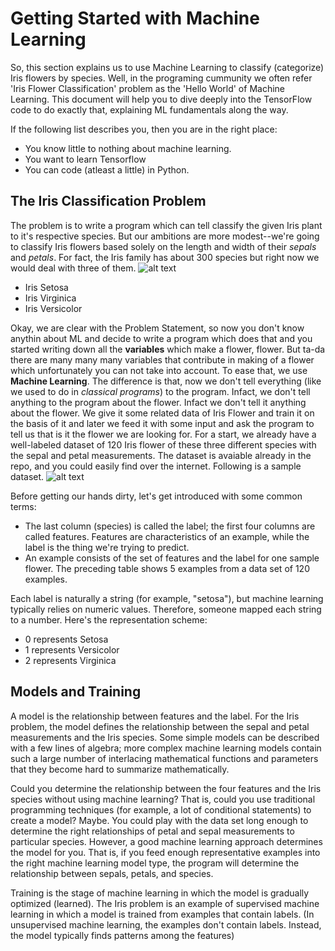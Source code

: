 # Getting Started with Machine Learning

So, this section explains us to use Machine Learning to classify (categorize) Iris flowers by species. 
Well, in the programing cummunity we often refer 'Iris Flower Classification' problem as the 'Hello World' of Machine Learning.
This document will help you to dive deeply into the TensorFlow code to do exactly that, explaining ML fundamentals along the way.

If the following list describes you, then you are in the right place:

- You know little to nothing about machine learning.
- You want to learn Tensorflow
- You can code (atleast a little) in Python.

## The Iris Classification Problem

The problem is to write a program which can tell classify the given Iris plant to it's respective species. 
But our ambitions are more modest--we're going to classify Iris flowers based solely on the length and width of their *sepals* and *petals*. For fact, the Iris family has about 300 species but right now we would deal with three of them. 
![alt text](MachineLearning/samples.png)

- Iris Setosa
- Iris Virginica
- Iris Versicolor

Okay, we are clear with the Problem Statement, so now you don't know anythin about ML and decide to write a program which does that and you started writing down all the **variables** which make a flower, flower. But ta-da there are many many many variables that contribute in making of a flower which unfortunately you can not take into account. To ease that, we use **Machine Learning**.
The difference is that, now we don't tell everything (like we used to do in *classical programs*) to the program. Infact, we don't tell anything to the program about the flower. Infact we don't tell it anything about the flower. We give it some related data of Iris Flower and train it on the basis of it and later we feed it with some input and ask the program to tell us that is it the flower we are looking for.
For a start, we already have a well-labeled dataset of 120 Iris flower of these three different species with the sepal and petal measurements. The dataset is avaiable already in the repo, and you could easily find over the internet.
Following is a sample dataset.
![alt text](MachineLearning/Table.png)

Before getting our hands dirty, let's get introduced with some common terms:
- The last column (species) is called the label; the first four columns are called features. Features are characteristics of an example, while the label is the thing we're trying to predict.
- An example consists of the set of features and the label for one sample flower. The preceding table shows 5 examples from a data set of 120 examples.

Each label is naturally a string (for example, "setosa"), but machine learning typically relies on numeric values. Therefore, someone mapped each string to a number. Here's the representation scheme:
- 0 represents Setosa
- 1 represents Versicolor
- 2 represents Virginica

## Models and Training

A model is the relationship between features and the label. For the Iris problem, the model defines the relationship between the sepal and petal measurements and the Iris species. Some simple models can be described with a few lines of algebra; more complex machine learning models contain such a large number of interlacing mathematical functions and parameters that they become hard to summarize mathematically.

Could you determine the relationship between the four features and the Iris species without using machine learning? That is, could you use traditional programming techniques (for example, a lot of conditional statements) to create a model? Maybe. You could play with the data set long enough to determine the right relationships of petal and sepal measurements to particular species. However, a good machine learning approach determines the model for you. That is, if you feed enough representative examples into the right machine learning model type, the program will determine the relationship between sepals, petals, and species.

Training is the stage of machine learning in which the model is gradually optimized (learned). The Iris problem is an example of supervised machine learning in which a model is trained from examples that contain labels. (In unsupervised machine learning, the examples don't contain labels. Instead, the model typically finds patterns among the features)
